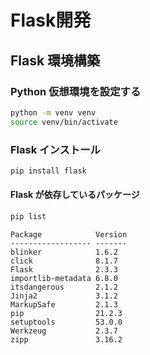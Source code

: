 # Flask開発

## Flask 環境構築
### Python 仮想環境を設定する
```bash
python -m venv venv
source venv/bin/activate
```
### Flask インストール
```bash
pip install flask
```
#### Flask が依存しているパッケージ
```bash
pip list
```
```
Package            Version
------------------ -------
blinker            1.6.2
click              8.1.7
Flask              2.3.3
importlib-metadata 6.8.0
itsdangerous       2.1.2
Jinja2             3.1.2
MarkupSafe         2.1.3
pip                21.2.3
setuptools         53.0.0
Werkzeug           2.3.7
zipp               3.16.2
```